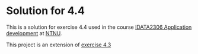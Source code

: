 # Solution for 4.4

This is a solution for exercise 4.4 used in the
course [IDATA2306 Application development](https://www.ntnu.edu/studies/courses/IDATA2306) 
at [NTNU](https://ntnu.edu).

This project is an extension of [exercise 4.3](../ex04.3-update-borrower)